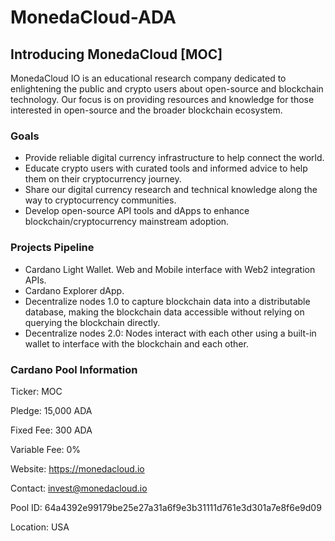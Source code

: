 # MonedaCloud-ADA

## Introducing MonedaCloud [MOC]

MonedaCloud IO is an educational research company dedicated to enlightening the public and crypto users about open-source and blockchain technology. Our focus is on providing resources and knowledge for those interested in open-source and the broader blockchain ecosystem.

### Goals
- Provide reliable digital currency infrastructure to help connect the world.
- Educate crypto users with curated tools and informed advice to help them on their cryptocurrency journey.
- Share our digital currency research and technical knowledge along the way to cryptocurrency communities.
- Develop open-source API tools and dApps to enhance blockchain/cryptocurrency mainstream adoption.

### Projects Pipeline
- Cardano Light Wallet. Web and Mobile interface with Web2 integration APIs.
- Cardano Explorer dApp.
- Decentralize nodes 1.0 to capture blockchain data into a distributable database, making the blockchain data accessible without relying on querying the blockchain directly.
- Decentralize nodes 2.0: Nodes interact with each other using a built-in wallet to interface with the blockchain and each other.

### Cardano Pool Information

Ticker: MOC

Pledge: 15,000 ADA

Fixed Fee: 300 ADA

Variable Fee: 0%

Website: https://monedacloud.io

Contact: invest@monedacloud.io

Pool ID: 64a4392e99179be25e27a31a6f9e3b31111d761e3d301a7e8f6e9d09

Location: USA

